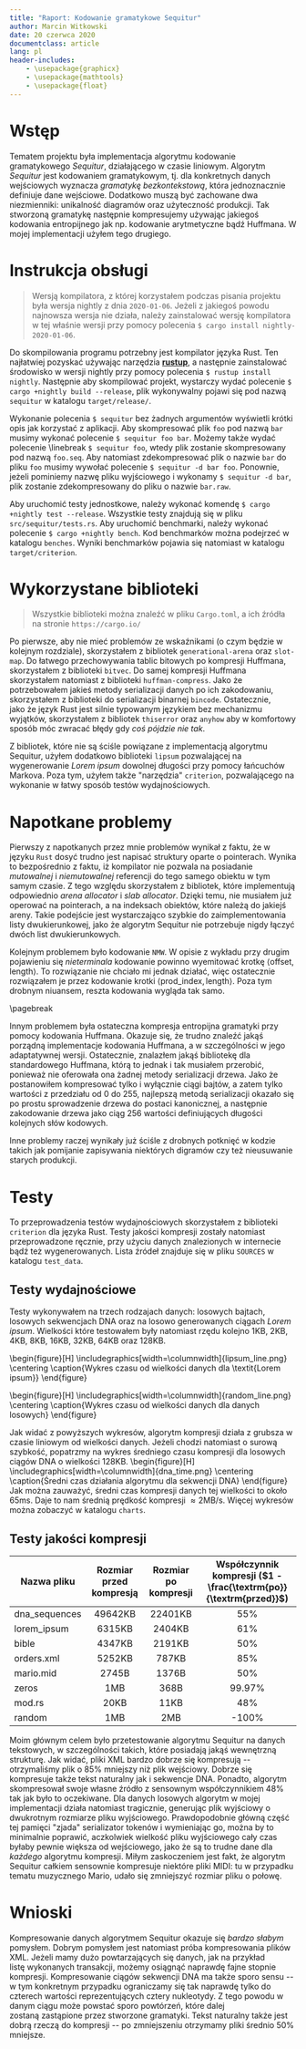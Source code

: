 ```yaml
---
title: "Raport: Kodowanie gramatykowe Sequitur"
author: Marcin Witkowski
date: 20 czerwca 2020
documentclass: article
lang: pl
header-includes:
    - \usepackage{graphicx}
    - \usepackage{mathtools}
    - \usepackage{float}
---
```


# Wstęp

Tematem projektu była implementacja algorytmu kodowanie gramatykowego _Sequitur_, działającego w czasie liniowym. Algorytm _Sequitur_ jest kodowaniem gramatykowym, tj. dla konkretnych danych wejściowych wyznacza _gramatykę bezkontekstową_, która jednoznacznie definiuje dane wejściowe. Dodatkowo muszą być zachowane dwa niezmienniki: unikalność diagramów oraz użyteczność produkcji. Tak stworzoną gramatykę następnie kompresujemy używając jakiegoś kodowania entropijnego jak np. kodowanie arytmetyczne bądź Huffmana. W mojej implementacji użyłem tego drugiego.

# Instrukcja obsługi

> Wersją kompilatora, z której korzystałem podczas pisania projektu była wersja nightly z dnia `2020-01-06`. Jeżeli z jakiegoś powodu najnowsza wersja nie działa, należy zainstalować wersję kompilatora w tej właśnie wersji przy pomocy polecenia `$ cargo install nightly-2020-01-06`.

Do skompilowania programu potrzebny jest kompilator języka Rust. Ten najłatwiej pozyskać używając narzędzia [__rustup__](https://rustup.rs), a następnie zainstalować środowisko w wersji nightly przy pomocy polecenia `$ rustup install nightly`. Następnie aby skompilować projekt, wystarczy wydać polecenie `$ cargo +nightly build --release`, plik wykonywalny pojawi się pod nazwą `sequitur` w katalogu `target/release/`.

Wykonanie polecenia `$ sequitur` bez żadnych argumentów wyświetli krótki opis jak korzystać z aplikacji. Aby skompresować plik `foo` pod nazwą `bar` musimy wykonać polecenie `$ sequitur foo bar`. Możemy także wydać polecenie \linebreak `$ sequitur foo`, wtedy plik zostanie skompresowany pod nazwą `foo.seq`. Aby natomiast zdekompresować plik o nazwie `bar` do pliku `foo` musimy wywołać polecenie `$ sequitur -d bar foo`. Ponownie, jeżeli pominiemy nazwę pliku wyjściowego i wykonamy `$ sequitur -d bar`, plik zostanie zdekompresowany do pliku o nazwie `bar.raw`.

Aby uruchomić testy jednostkowe, należy wykonać komendę `$ cargo +nightly test --release`. Wszystkie testy znajdują się w pliku `src/sequitur/tests.rs`. Aby uruchomić benchmarki, należy wykonać polecenie `$ cargo +nightly bench`. Kod benchmarków można podejrzeć w katalogu `benches`. Wyniki benchmarków pojawia się natomiast w katalogu `target/criterion`.

# Wykorzystane biblioteki
> Wszystkie biblioteki można znaleźć w pliku `Cargo.toml`, a ich źródła na stronie `https://cargo.io/`

Po pierwsze, aby nie mieć problemów ze wskaźnikami (o czym będzie w kolejnym rozdziale), skorzystałem z bibliotek `generational-arena` oraz `slot-map`. Do łatwego przechowywania tablic bitowych po kompresji Huffmana, skorzystałem z biblioteki `bitvec`. Do samej kompresji Huffmana skorzystałem natomiast z biblioteki `huffman-compress`. Jako że potrzebowałem jakieś metody serializacji danych po ich zakodowaniu, skorzystałem z biblioteki do serializacji binarnej `bincode`. Ostatecznie, jako że język Rust jest silnie typowanym językiem bez mechanizmu wyjątków, skorzystałem z bibliotek `thiserror` oraz `anyhow` aby w komfortowy sposób móc zwracać błędy gdy _coś pójdzie nie tak_.

Z bibliotek, które nie są ściśle powiązane z implementacją algorytmu Sequitur, użyłem dodatkowo biblioteki `lipsum` pozwalającej na wygenerowanie _Lorem ipsum_ dowolnej długości przy pomocy łańcuchów Markova. Poza tym, użyłem także "narzędzia" `criterion`, pozwalającego na wykonanie w łatwy sposób testów wydajnościowych.


# Napotkane problemy

Pierwszy z napotkanych przez mnie problemów wynikał z faktu, że w języku `Rust` dosyć trudno jest napisać struktury oparte o pointerach. Wynika to bezpośrednio z faktu, iż kompilator nie pozwala na posiadanie _mutowalnej_ i _niemutowalnej_ referencji do tego samego obiektu w tym samym czasie. Z tego względu skorzystałem z bibliotek, które implementują odpowiednio _arena allocator_ i _slab allocator_. Dzięki temu, nie musiałem już operować na pointerach, a na indeksach obiektów, które należą do jakiejś areny. Takie podejście jest wystarczająco szybkie do zaimplementowania listy dwukierunkowej, jako że algorytm Sequitur nie potrzebuje nigdy łączyć dwóch list dwukierunkowych.

Kolejnym problemem było kodowanie `NMW`. W opisie z wykładu przy drugim pojawieniu się _nieterminala_ kodowanie powinno wyemitować krotkę $\langle \textrm{offset}, \textrm{length} \rangle$. To rozwiązanie nie chciało mi jednak działać, więc ostatecznie rozwiązałem je przez kodowanie krotki $\langle \textrm{prod\_index}, \textrm{length} \rangle$. Poza tym drobnym niuansem, reszta kodowania wygląda tak samo.

\pagebreak

Innym problemem była ostateczna kompresja entropijna gramatyki przy pomocy kodowania Huffmana. Okazuje się, że trudno znaleźć jakąś porządną implementacje kodowania Huffmana, a w szczególności w jego adaptatywnej wersji. Ostatecznie, znalazłem jakąś bibliotekę dla standardowego Huffmana, którą to jednak i tak musiałem przerobić, ponieważ nie oferowała ona żadnej metody serializacji drzewa. Jako że postanowiłem kompresować tylko i wyłącznie ciągi bajtów, a zatem tylko wartości z przedziału od $0$ do $255$, najlepszą metodą serializacji okazało się po prostu sprowadzenie drzewa do postaci kanonicznej, a następnie zakodowanie drzewa jako ciąg $256$ wartości definiujących długości kolejnych słów kodowych.

Inne problemy raczej wynikały już ściśle z drobnych potknięć w kodzie takich jak pomijanie zapisywania niektórych digramów czy też nieusuwanie starych produkcji.

# Testy

To przeprowadzenia testów wydajnościowych skorzystałem z biblioteki `criterion` dla języka Rust. Testy jakości kompresji zostały natomiast przeprowadzone ręcznie, przy użyciu danych znalezionych w internecie bądź też wygenerowanych. Lista źródeł znajduje się w pliku `SOURCES` w katalogu `test_data`.

## Testy wydajnościowe

Testy wykonywałem na trzech rodzajach danych: losowych bajtach, losowych sekwencjach DNA oraz na losowo generowanych ciągach _Lorem ipsum_. Wielkości które testowałem były natomiast rzędu kolejno 1KB, 2KB, 4KB, 8KB, 16KB, 32KB, 64KB oraz 128KB.

\begin{figure}[H]
\includegraphics[width=\columnwidth]{lipsum_line.png}
\centering
\caption{Wykres czasu od wielkości danych dla \textit{Lorem ipsum}}
\end{figure}

\begin{figure}[H]
\includegraphics[width=\columnwidth]{random_line.png}
\centering
\caption{Wykres czasu od wielkości danych dla danych losowych}
\end{figure}

Jak widać z powyższych wykresów, algorytm kompresji działa z grubsza w czasie liniowym od wielkości danych. Jeżeli chodzi natomiast o surową szybkość, popatrzmy na wykres średniego czasu kompresji dla losowych ciągów DNA o wielkości 128KB.
\begin{figure}[H]
\includegraphics[width=\columnwidth]{dna_time.png}
\centering
\caption{Średni czas działania algorytmu dla sekwencji DNA}
\end{figure}
Jak można zauważyć, średni czas kompresji danych tej wielkości to około 65ms. Daje to nam średnią prędkość kompresji $\approx 2$MB/s. Więcej wykresów można zobaczyć w katalogu `charts`.

## Testy jakości kompresji

|Nazwa pliku  | Rozmiar przed kompresją | Rozmiar po kompresji | Współczynnik kompresji ($1 - \frac{\textrm{po}}{\textrm{przed}}$)|
|-------------|:-----------------------:|:--------------------:|:----------------------:|
|dna_sequences| 49642KB                 | 22401KB              | 55%                    |
|lorem_ipsum  | 6315KB                  | 2404KB               | 61%                    |
|bible        | 4347KB                  | 2191KB               | 50%                    |
|orders.xml   | 5252KB                  | 787KB                | 85%                    |
|mario.mid    | 2745B                   | 1376B                | 50%                    |
|zeros        | 1MB                     | 368B                 | 99.97%                 |
|mod.rs       | 20KB                    | 11KB                 | 48%                    |
|random       | 1MB                     | 2MB                  | -100%                  |

Moim głównym celem było przetestowanie algorytmu Sequitur na danych tekstowych, w szczególności takich, które posiadają jakąś wewnętrzną strukturę. Jak widać, pliki XML bardzo dobrze się kompresują -- otrzymaliśmy plik o $85\%$ mniejszy niż plik wejściowy. Dobrze się kompresuje także tekst naturalny jak i sekwencje DNA. Ponadto, algorytm skompresował swoje własne źródło z sensownym współczynnikiem $48\%$ tak jak było to oczekiwane. Dla danych losowych algorytm w mojej implementacji działa natomiast tragicznie, generując plik wyjściowy o dwukrotnym rozmiarze pliku wyjściowego. Prawdopodobnie główną część tej pamięci "zjada" serializator tokenów i wymieniając go, można by to minimalnie poprawić, aczkolwiek wielkość pliku wyjściowego cały czas byłaby pewnie większa od wejściowego, jako że są to trudne dane dla _każdego_ algorytmu kompresji. Miłym zaskoczeniem jest fakt, że algorytm Sequitur całkiem sensownie kompresuje niektóre pliki MIDI: tu w przypadku tematu muzycznego Mario, udało się zmniejszyć rozmiar pliku o połowę.

# Wnioski

Kompresowanie danych algorytmem Sequitur okazuje się _bardzo słabym_ pomysłem. Dobrym pomysłem jest natomiast próba kompresowania plików XML. Jeżeli mamy dużo powtarzających się danych, jak na przykład listę wykonanych transakcji, możemy osiągnąć naprawdę fajne stopnie kompresji. Kompresowanie ciągów sekwencji DNA ma także sporo sensu -- w tym konkretnym przypadku ograniczamy się tak naprawdę tylko do czterech wartości reprezentujących cztery nukleotydy. Z tego powodu w danym ciągu może powstać sporo powtórzeń, które dalej zostaną zastąpione przez stworzone gramatyki. Tekst naturalny także jest dobrą rzeczą do kompresji -- po zmniejszeniu otrzymamy pliki średnio 50% mniejsze.
